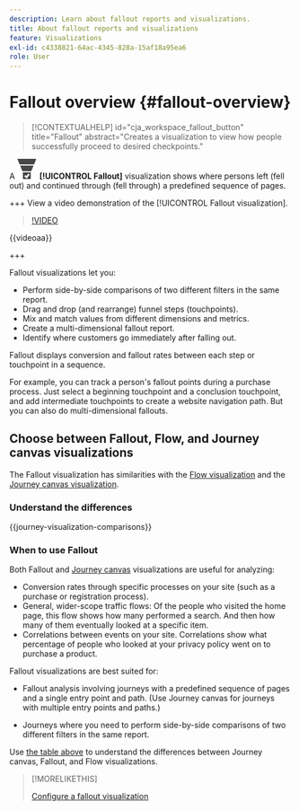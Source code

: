 ```yaml
---
description: Learn about fallout reports and visualizations.
title: About fallout reports and visualizations
feature: Visualizations
exl-id: c4338821-64ac-4345-828a-15af18a95ea6
role: User
---
```

# Fallout overview {#fallout-overview}

<!-- markdownlint-disable MD034 -->

>[!CONTEXTUALHELP]
>id="cja_workspace_fallout_button"
>title="Fallout"
>abstract="Creates a visualization to view how people successfully proceed to desired checkpoints."

<!-- markdownlint-enable MD034 -->


A ![ConversionFunnel](/help/assets/icons/ConversionFunnel.svg) **[!UICONTROL Fallout]** visualization shows where persons left (fell out) and continued through (fell through) a predefined sequence of pages.

+++ View a video demonstration of the [!UICONTROL Fallout visualization].

>[!VIDEO](https://video.tv.adobe.com/v/345883/?quality=12)

{{videoaa}}

+++

Fallout visualizations let you:

* Perform side-by-side comparisons of two different filters in the same report.
* Drag and drop (and rearrange) funnel steps (touchpoints).
* Mix and match values from different dimensions and metrics.
* Create a multi-dimensional fallout report. 
* Identify where customers go immediately after falling out.

Fallout displays conversion and fallout rates between each step or touchpoint in a sequence.

For example, you can track a person's fallout points during a purchase process. Just select a beginning touchpoint and a conclusion touchpoint, and add intermediate touchpoints to create a website navigation path. But you can also do multi-dimensional fallouts.

## Choose between Fallout, Flow, and Journey canvas visualizations

The Fallout visualization has similarities with the [Flow visualization](/help/analysis-workspace/visualizations/c-flow/flow.md) and the [Journey canvas visualization](/help/analysis-workspace/visualizations/journey-canvas/journey-canvas.md). 

### Understand the differences

<!-- Information in this snippet is shared between Journey canvas, Fallout, and Flow visualization docs -->

{{journey-visualization-comparisons}}

### When to use Fallout

Both Fallout and [Journey canvas](/help/analysis-workspace/visualizations/journey-canvas/journey-canvas.md) visualizations are useful for analyzing:

* Conversion rates through specific processes on your site (such as a purchase or registration process).
* General, wider-scope traffic flows: Of the people who visited the home page, this flow shows how many performed a search. And then how many of them eventually looked at a specific item.
* Correlations between events on your site. Correlations show what percentage of people who looked at your privacy policy went on to purchase a product.

Fallout visualizations are best suited for:

* Fallout analysis involving journeys with a predefined sequence of pages and a single entry point and path. (Use Journey canvas for journeys with multiple entry points and paths.)

* Journeys where you need to perform side-by-side comparisons of two different filters in the same report.

Use [the table above](#understand-the-differences) to understand the differences between Journey canvas, Fallout, and Flow visualizations.

>[!MORELIKETHIS]
>
>[Configure a fallout visualization](configuring-fallout.md)



